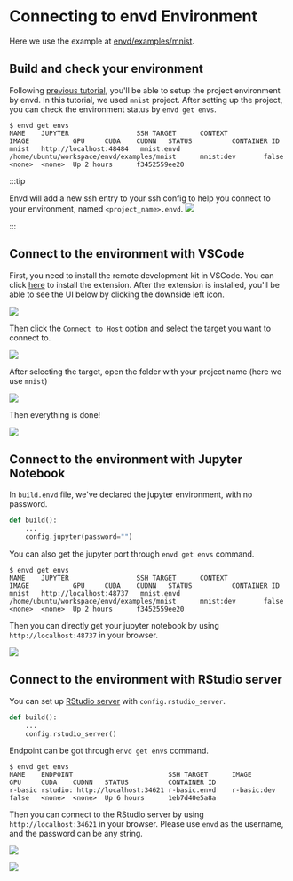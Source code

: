 # Connecting to envd Environment

Here we use the example at [envd/examples/mnist](https://github.com/tensorchord/envd/tree/main/examples/mnist).

## Build and check your environment

Following [previous tutorial](../build-envd), you'll be able to setup the project environment by envd. In this tutorial, we used `mnist` project.
After setting up the project, you can check the environment status by `envd get envs`.

```
$ envd get envs
NAME    JUPYTER                 SSH TARGET      CONTEXT                                         IMAGE           GPU     CUDA    CUDNN   STATUS          CONTAINER ID 
mnist   http://localhost:48484   mnist.envd      /home/ubuntu/workspace/envd/examples/mnist      mnist:dev       false   <none>  <none>  Up 2 hours      f3452559ee20
```


:::tip

Envd will add a new ssh entry to your ssh config to help you connect to your environment, named `<project_name>.envd`.
![](./assets/sshentry.jpg)

:::

## Connect to the environment with VSCode

First, you need to install the remote development kit in VSCode. You can click [here](vscode:extension/ms-vscode-remote.remote-ssh) to install the extension. After the extension is installed, you'll be able to see the UI below by clicking the downside left icon.

![](./assets/vscodessh.png)

Then click the `Connect to Host` option and select the target you want to connect to.

![](./assets/pj.png)

After selecting the target, open the folder with your project name (here we use `mnist`)

![](./assets/openfolder.jpg)

Then everything is done!

![](./assets/done.jpg)

## Connect to the environment with Jupyter Notebook

In `build.envd` file, we've declared the jupyter environment, with no password.

```python title=build.envd
def build():
    ...
    config.jupyter(password="")
```

You can also get the jupyter port through `envd get envs` command.

```
$ envd get envs
NAME    JUPYTER                 SSH TARGET      CONTEXT                                         IMAGE           GPU     CUDA    CUDNN   STATUS          CONTAINER ID 
mnist   http://localhost:48737   mnist.envd      /home/ubuntu/workspace/envd/examples/mnist      mnist:dev       false   <none>  <none>  Up 2 hours      f3452559ee20
```

Then you can directly get your jupyter notebook by using `http://localhost:48737` in your browser.

![](https://i.imgur.com/weg3v9p.png)

## Connect to the environment with RStudio server

You can set up [RStudio server](https://www.rstudio.com/products/rstudio/download-server/) with `config.rstudio_server`.

```python title=build.envd
def build():
    ...
    config.rstudio_server()
```

Endpoint can be got through `envd get envs` command.

```
$ envd get envs
NAME    ENDPOINT                        SSH TARGET      IMAGE           GPU     CUDA    CUDNN   STATUS          CONTAINER ID 
r-basic rstudio: http://localhost:34621 r-basic.envd    r-basic:dev     false   <none>  <none>  Up 6 hours      1eb7d40e5a8a
```

Then you can connect to the RStudio server by using `http://localhost:34621` in your browser. Please use `envd` as the username, and the password can be any string.

![](./assets/rstudio.png)

![](./assets/rstudio-main.png)
